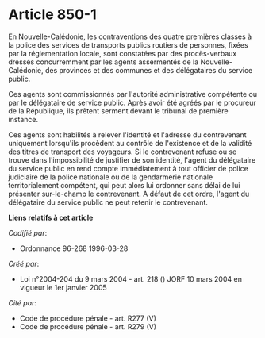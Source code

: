# Article 850-1

En Nouvelle-Calédonie, les contraventions des quatre premières classes à la police des services de transports publics
routiers de personnes, fixées par la réglementation locale, sont constatées par des procès-verbaux dressés concurremment par
les agents assermentés de la Nouvelle-Calédonie, des provinces et des communes et des délégataires du service public.

Ces agents sont commissionnés par l'autorité administrative compétente ou par le délégataire de service public. Après avoir
été agréés par le procureur de la République, ils prêtent serment devant le tribunal de première instance.

Ces agents sont habilités à relever l'identité et l'adresse du contrevenant uniquement lorsqu'ils procèdent au contrôle de
l'existence et de la validité des titres de transport des voyageurs. Si le contrevenant refuse ou se trouve dans
l'impossibilité de justifier de son identité, l'agent du délégataire du service public en rend compte immédiatement à tout
officier de police judiciaire de la police nationale ou de la gendarmerie nationale territorialement compétent, qui peut
alors lui ordonner sans délai de lui présenter sur-le-champ le contrevenant. A défaut de cet ordre, l'agent du délégataire du
service public ne peut retenir le contrevenant.

**Liens relatifs à cet article**

_Codifié par_:

  - Ordonnance 96-268 1996-03-28

_Créé par_:

  - Loi n°2004-204 du 9 mars 2004 - art. 218 () JORF 10 mars 2004 en vigueur le 1er janvier 2005

_Cité par_:

  - Code de procédure pénale - art. R277 (V)
  - Code de procédure pénale - art. R279 (V)
